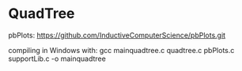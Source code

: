# QuadTree


pbPlots: https://github.com/InductiveComputerScience/pbPlots.git


compiling in Windows with: gcc mainquadtree.c quadtree.c pbPlots.c supportLib.c -o mainquadtree
